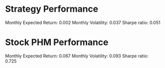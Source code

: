 # Strategy Performance
Monthly Expected Return: 0.002
Monthly Volatility: 0.037
Sharpe ratio: 0.051
# Stock PHM Performance
Monthly Expected Return: 0.067
Monthly Volatility: 0.093
Sharpe ratio: 0.725

